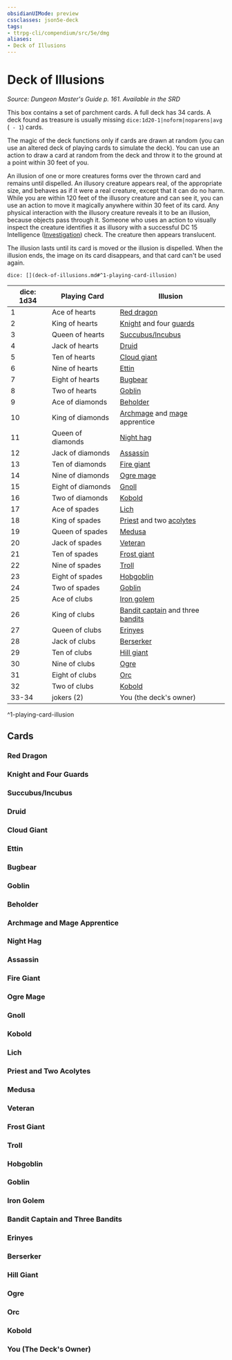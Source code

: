 ```yaml
---
obsidianUIMode: preview
cssclasses: json5e-deck
tags:
- ttrpg-cli/compendium/src/5e/dmg
aliases:
- Deck of Illusions
---
```

# Deck of Illusions
*Source: Dungeon Master's Guide p. 161. Available in the <span title='Systems Reference Document (5.1)'>SRD</span>*  

This box contains a set of parchment cards. A full deck has 34 cards. A deck found as treasure is usually missing `dice:1d20-1|noform|noparens|avg` (` - 1`) cards.

The magic of the deck functions only if cards are drawn at random (you can use an altered deck of playing cards to simulate the deck). You can use an action to draw a card at random from the deck and throw it to the ground at a point within 30 feet of you.

An illusion of one or more creatures forms over the thrown card and remains until dispelled. An illusory creature appears real, of the appropriate size, and behaves as if it were a real creature, except that it can do no harm. While you are within 120 feet of the illusory creature and can see it, you can use an action to move it magically anywhere within 30 feet of its card. Any physical interaction with the illusory creature reveals it to be an illusion, because objects pass through it. Someone who uses an action to visually inspect the creature identifies it as illusory with a successful DC 15 Intelligence ([Investigation](/3-Mechanics/CLI/skills.md#Investigation)) check. The creature then appears translucent.

The illusion lasts until its card is moved or the illusion is dispelled. When the illusion ends, the image on its card disappears, and that card can't be used again.

`dice: [](deck-of-illusions.md#^1-playing-card-illusion)`

| dice: 1d34 | Playing Card | Illusion |
|------------|--------------|----------|
| 1 | Ace of hearts | [Red dragon](/3-Mechanics/CLI/bestiary/dragon/adult-red-dragon-xmm.md) |
| 2 | King of hearts | [Knight](/3-Mechanics/CLI/bestiary/humanoid/knight-xmm.md) and four [guards](/3-Mechanics/CLI/bestiary/humanoid/guard-xmm.md) |
| 3 | Queen of hearts | [Succubus/Incubus](/3-Mechanics/CLI/bestiary/fiend/succubus-xmm.md) |
| 4 | Jack of hearts | [Druid](/3-Mechanics/CLI/bestiary/humanoid/druid-xmm.md) |
| 5 | Ten of hearts | [Cloud giant](/3-Mechanics/CLI/bestiary/giant/cloud-giant-xmm.md) |
| 6 | Nine of hearts | [Ettin](/3-Mechanics/CLI/bestiary/giant/ettin-xmm.md) |
| 7 | Eight of hearts | [Bugbear](/3-Mechanics/CLI/bestiary/fey/bugbear-warrior-xmm.md) |
| 8 | Two of hearts | [Goblin](/3-Mechanics/CLI/bestiary/fey/goblin-warrior-xmm.md) |
| 9 | Ace of diamonds | [Beholder](/3-Mechanics/CLI/bestiary/aberration/beholder-xmm.md) |
| 10 | King of diamonds | [Archmage](/3-Mechanics/CLI/bestiary/humanoid/archmage-xmm.md) and [mage](/3-Mechanics/CLI/bestiary/humanoid/mage-xmm.md) apprentice |
| 11 | Queen of diamonds | [Night hag](/3-Mechanics/CLI/bestiary/fiend/night-hag-xmm.md) |
| 12 | Jack of diamonds | [Assassin](/3-Mechanics/CLI/bestiary/humanoid/assassin-xmm.md) |
| 13 | Ten of diamonds | [Fire giant](/3-Mechanics/CLI/bestiary/giant/fire-giant-xmm.md) |
| 14 | Nine of diamonds | [Ogre mage](/3-Mechanics/CLI/bestiary/fiend/oni-xmm.md) |
| 15 | Eight of diamonds | [Gnoll](/3-Mechanics/CLI/bestiary/fiend/gnoll-warrior-xmm.md) |
| 16 | Two of diamonds | [Kobold](/3-Mechanics/CLI/bestiary/dragon/kobold-warrior-xmm.md) |
| 17 | Ace of spades | [Lich](/3-Mechanics/CLI/bestiary/undead/lich-xmm.md) |
| 18 | King of spades | [Priest](/3-Mechanics/CLI/bestiary/humanoid/priest-xmm.md) and two [acolytes](/3-Mechanics/CLI/bestiary/humanoid/priest-acolyte-xmm.md) |
| 19 | Queen of spades | [Medusa](/3-Mechanics/CLI/bestiary/monstrosity/medusa-xmm.md) |
| 20 | Jack of spades | [Veteran](/3-Mechanics/CLI/bestiary/humanoid/warrior-veteran-xmm.md) |
| 21 | Ten of spades | [Frost giant](/3-Mechanics/CLI/bestiary/giant/frost-giant-xmm.md) |
| 22 | Nine of spades | [Troll](/3-Mechanics/CLI/bestiary/giant/troll-xmm.md) |
| 23 | Eight of spades | [Hobgoblin](/3-Mechanics/CLI/bestiary/fey/hobgoblin-warrior-xmm.md) |
| 24 | Two of spades | [Goblin](/3-Mechanics/CLI/bestiary/fey/goblin-warrior-xmm.md) |
| 25 | Ace of clubs | [Iron golem](/3-Mechanics/CLI/bestiary/construct/iron-golem-xmm.md) |
| 26 | King of clubs | [Bandit captain](/3-Mechanics/CLI/bestiary/humanoid/bandit-captain-xmm.md) and three [bandits](/3-Mechanics/CLI/bestiary/humanoid/bandit-xmm.md) |
| 27 | Queen of clubs | [Erinyes](/3-Mechanics/CLI/bestiary/fiend/erinyes-xmm.md) |
| 28 | Jack of clubs | [Berserker](/3-Mechanics/CLI/bestiary/humanoid/berserker-xmm.md) |
| 29 | Ten of clubs | [Hill giant](/3-Mechanics/CLI/bestiary/giant/hill-giant-xmm.md) |
| 30 | Nine of clubs | [Ogre](/3-Mechanics/CLI/bestiary/giant/ogre-xmm.md) |
| 31 | Eight of clubs | [Orc](/3-Mechanics/CLI/bestiary/humanoid/tough-xmm.md) |
| 32 | Two of clubs | [Kobold](/3-Mechanics/CLI/bestiary/dragon/kobold-warrior-xmm.md) |
| 33-34 | jokers (2) | You (the deck's owner) |
^1-playing-card-illusion

## Cards

### Red Dragon


### Knight and Four Guards


### Succubus/Incubus


### Druid


### Cloud Giant


### Ettin


### Bugbear


### Goblin


### Beholder


### Archmage and Mage Apprentice


### Night Hag


### Assassin


### Fire Giant


### Ogre Mage


### Gnoll


### Kobold


### Lich


### Priest and Two Acolytes


### Medusa


### Veteran


### Frost Giant


### Troll


### Hobgoblin


### Goblin


### Iron Golem


### Bandit Captain and Three Bandits


### Erinyes


### Berserker


### Hill Giant


### Ogre


### Orc


### Kobold


### You (The Deck's Owner)